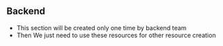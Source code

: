 ## Backend

- This section will be created only one time by backend team
- Then We just need to use these resources for other resource creation